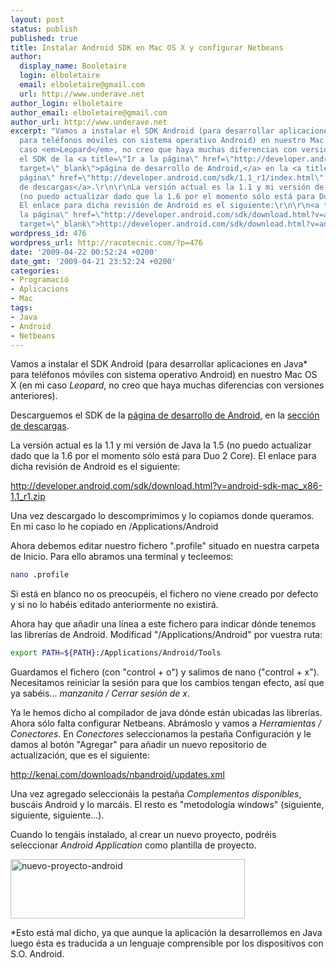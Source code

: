 ```yaml
---
layout: post
status: publish
published: true
title: Instalar Android SDK en Mac OS X y configurar Netbeans
author:
  display_name: Booletaire
  login: elboletaire
  email: elboletaire@gmail.com
  url: http://www.underave.net
author_login: elboletaire
author_email: elboletaire@gmail.com
author_url: http://www.underave.net
excerpt: "Vamos a instalar el SDK Android (para desarrollar aplicaciones en Java*
  para teléfonos móviles con sistema operativo Android) en nuestro Mac OS X (en mi
  caso <em>Leopard</em>, no creo que haya muchas diferencias con versiones anteriores).\r\n\r\nDescarguemos
  el SDK de la <a title=\"Ir a la página\" href=\"http://developer.android.com/\"
  target=\"_blank\">página de desarrollo de Android,</a> en la <a title=\"Ir a la
  página\" href=\"http://developer.android.com/sdk/1.1_r1/index.html\" target=\"_blank\">sección
  de descargas</a>.\r\n\r\nLa versión actual es la 1.1 y mi versión de Java la 1.5
  (no puedo actualizar dado que la 1.6 por el momento sólo está para Duo 2 Core).
  El enlace para dicha revisión de Android es el siguiente:\r\n\r\n<a title=\"Ir a
  la página\" href=\"http://developer.android.com/sdk/download.html?v=android-sdk-mac_x86-1.1_r1.zip\"
  target=\"_blank\">http://developer.android.com/sdk/download.html?v=android-sdk-mac_x86-1.1_r1.zip</a>\r\n\r\n"
wordpress_id: 476
wordpress_url: http://racotecnic.com/?p=476
date: '2009-04-22 00:52:24 +0200'
date_gmt: '2009-04-21 23:52:24 +0200'
categories:
- Programació
- Aplicacions
- Mac
tags:
- Java
- Android
- Netbeans
---
```


Vamos a instalar el SDK Android (para desarrollar aplicaciones en Java* para teléfonos móviles con sistema operativo Android) en nuestro Mac OS X (en mi caso <em>Leopard</em>, no creo que haya muchas diferencias con versiones anteriores).

Descarguemos el SDK de la <a title="Ir a la página" href="http://developer.android.com/" target="_blank">página de desarrollo de Android,</a> en la <a title="Ir a la página" href="http://developer.android.com/sdk/1.1_r1/index.html" target="_blank">sección de descargas</a>.

La versión actual es la 1.1 y mi versión de Java la 1.5 (no puedo actualizar dado que la 1.6 por el momento sólo está para Duo 2 Core). El enlace para dicha revisión de Android es el siguiente:

<a title="Ir a la página" href="http://developer.android.com/sdk/download.html?v=android-sdk-mac_x86-1.1_r1.zip" target="_blank">http://developer.android.com/sdk/download.html?v=android-sdk-mac_x86-1.1_r1.zip</a>

<a id="more"></a><a id="more-476"></a>
Una vez descargado lo descomprimimos y lo copiamos donde queramos. En mi caso lo he copiado en /Applications/Android

Ahora debemos editar nuestro fichero ".profile" situado en nuestra carpeta de Inicio. Para ello abramos una terminal y tecleemos:

~~~bash
nano .profile
~~~

Si está en blanco no os preocupéis, el fichero no viene creado por defecto y si no lo habéis editado anteriormente no existirá.

Ahora hay que añadir una línea a este fichero para indicar dónde tenemos las librerías de Android. Modificad "/Applications/Android" por vuestra ruta:

~~~bash
export PATH=${PATH}:/Applications/Android/Tools
~~~

Guardamos el fichero (con "control + o") y salimos de nano ("control + x"). Necesitamos reiniciar la sesión para que los cambios tengan efecto, así que ya sabéis... <em>manzanita / Cerrar sesión de x</em>.

Ya le hemos dicho al compilador de java dónde están ubicadas las librerías. Ahora sólo falta configurar Netbeans. Abrámoslo y vamos a <em>Herramientas / Conectores</em>. En <em>Conectores</em> seleccionamos la pestaña Configuración y le damos al botón "Agregar" para añadir un nuevo repositorio de actualización, que es el siguiente:

http://kenai.com/downloads/nbandroid/updates.xml

Una vez agregado seleccionáis la pestaña <em>Complementos disponibles</em>, buscáis Android y lo marcáis. El resto es "metodología windows" (siguiente, siguiente, siguiente...).

Cuando lo tengáis instalado, al crear un nuevo proyecto, podréis seleccionar <em>Android Application</em> como plantilla de proyecto.

<a href="{{ site.url }}/uploads/2009/04/nuevo-proyecto-android.png"><img class="size-full wp-image-477 aligncenter" title="nuevo-proyecto-android" src="{{ site.url }}/uploads/2009/04/nuevo-proyecto-android.png" alt="nuevo-proyecto-android" width="375" height="95" /></a>

*Esto está mal dicho, ya que aunque la aplicación la desarrollemos en Java luego ésta es traducida a un lenguaje comprensible por los dispositivos con S.O. Android.
